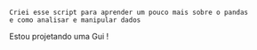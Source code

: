 ~~~

Criei esse script para aprender um pouco mais sobre o pandas
e como analisar e manipular dados 

~~~

Estou projetando uma Gui !
